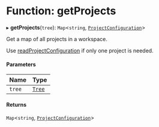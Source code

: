 # Function: getProjects

▸ **getProjects**(`tree`): `Map`\<`string`, [`ProjectConfiguration`](/reference/core-api/devkit/documents/ProjectConfiguration)\>

Get a map of all projects in a workspace.

Use [readProjectConfiguration](/reference/core-api/devkit/documents/readProjectConfiguration) if only one project is needed.

#### Parameters

| Name   | Type                                                |
| :----- | :-------------------------------------------------- |
| `tree` | [`Tree`](/reference/core-api/devkit/documents/Tree) |

#### Returns

`Map`\<`string`, [`ProjectConfiguration`](/reference/core-api/devkit/documents/ProjectConfiguration)\>
